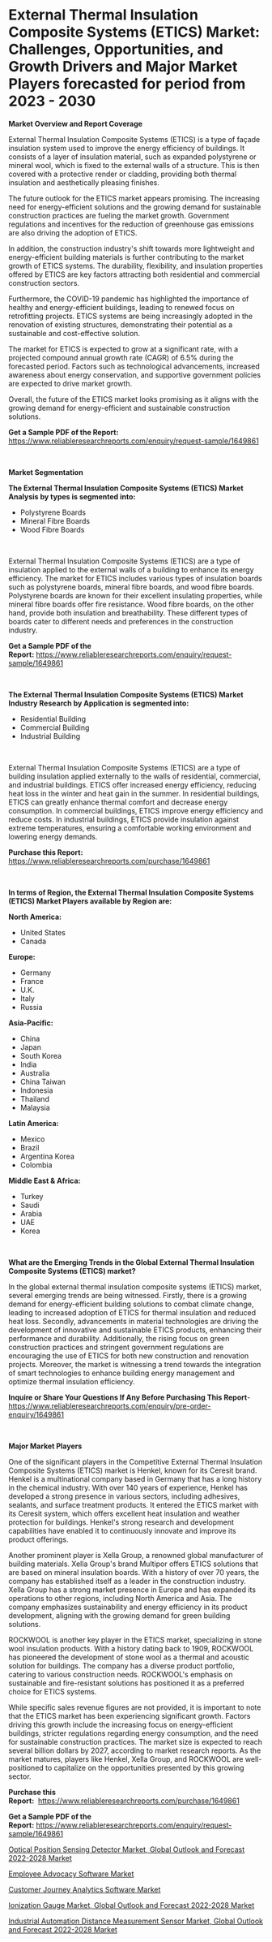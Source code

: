 <p><h1>External Thermal Insulation Composite Systems (ETICS) Market: Challenges, Opportunities, and Growth Drivers and Major Market Players forecasted for period from 2023 - 2030</h1></p><p><strong>Market Overview and Report Coverage</strong></p>
<p><p>External Thermal Insulation Composite Systems (ETICS) is a type of façade insulation system used to improve the energy efficiency of buildings. It consists of a layer of insulation material, such as expanded polystyrene or mineral wool, which is fixed to the external walls of a structure. This is then covered with a protective render or cladding, providing both thermal insulation and aesthetically pleasing finishes.</p><p>The future outlook for the ETICS market appears promising. The increasing need for energy-efficient solutions and the growing demand for sustainable construction practices are fueling the market growth. Government regulations and incentives for the reduction of greenhouse gas emissions are also driving the adoption of ETICS.</p><p>In addition, the construction industry's shift towards more lightweight and energy-efficient building materials is further contributing to the market growth of ETICS systems. The durability, flexibility, and insulation properties offered by ETICS are key factors attracting both residential and commercial construction sectors.</p><p>Furthermore, the COVID-19 pandemic has highlighted the importance of healthy and energy-efficient buildings, leading to renewed focus on retrofitting projects. ETICS systems are being increasingly adopted in the renovation of existing structures, demonstrating their potential as a sustainable and cost-effective solution.</p><p>The market for ETICS is expected to grow at a significant rate, with a projected compound annual growth rate (CAGR) of 6.5% during the forecasted period. Factors such as technological advancements, increased awareness about energy conservation, and supportive government policies are expected to drive market growth.</p><p>Overall, the future of the ETICS market looks promising as it aligns with the growing demand for energy-efficient and sustainable construction solutions.</p></p>
<p><strong>Get a Sample PDF of the Report:</strong> <a href="https://www.reliableresearchreports.com/enquiry/request-sample/1649861">https://www.reliableresearchreports.com/enquiry/request-sample/1649861</a></p>
<p>&nbsp;</p>
<p><strong>Market Segmentation</strong></p>
<p><strong>The External Thermal Insulation Composite Systems (ETICS) Market Analysis by types is segmented into:</strong></p>
<p><ul><li>Polystyrene Boards</li><li>Mineral Fibre Boards</li><li>Wood Fibre Boards</li></ul></p>
<p>&nbsp;</p>
<p><p>External Thermal Insulation Composite Systems (ETICS) are a type of insulation applied to the external walls of a building to enhance its energy efficiency. The market for ETICS includes various types of insulation boards such as polystyrene boards, mineral fibre boards, and wood fibre boards. Polystyrene boards are known for their excellent insulating properties, while mineral fibre boards offer fire resistance. Wood fibre boards, on the other hand, provide both insulation and breathability. These different types of boards cater to different needs and preferences in the construction industry.</p></p>
<p><strong>Get a Sample PDF of the Report:</strong>&nbsp;<a href="https://www.reliableresearchreports.com/enquiry/request-sample/1649861">https://www.reliableresearchreports.com/enquiry/request-sample/1649861</a></p>
<p>&nbsp;</p>
<p><strong>The External Thermal Insulation Composite Systems (ETICS) Market Industry Research by Application is segmented into:</strong></p>
<p><ul><li>Residential Building</li><li>Commercial Building</li><li>Industrial Building</li></ul></p>
<p>&nbsp;</p>
<p><p>External Thermal Insulation Composite Systems (ETICS) are a type of building insulation applied externally to the walls of residential, commercial, and industrial buildings. ETICS offer increased energy efficiency, reducing heat loss in the winter and heat gain in the summer. In residential buildings, ETICS can greatly enhance thermal comfort and decrease energy consumption. In commercial buildings, ETICS improve energy efficiency and reduce costs. In industrial buildings, ETICS provide insulation against extreme temperatures, ensuring a comfortable working environment and lowering energy demands.</p></p>
<p><strong>Purchase this Report:</strong>&nbsp; <a href="https://www.reliableresearchreports.com/purchase/1649861">https://www.reliableresearchreports.com/purchase/1649861</a></p>
<p>&nbsp;</p>
<p><strong>In terms of Region, the External Thermal Insulation Composite Systems (ETICS) Market Players available by Region are:</strong></p>
<p>
    <p> <strong> North America: </strong>
        <ul>
            <li>United States</li>
            <li>Canada</li>
        </ul>
        </p> 
    <p> <strong> Europe: </strong>
        <ul>
            <li>Germany</li>
            <li>France</li>
            <li>U.K.</li>
            <li>Italy</li>
            <li>Russia</li>
        </ul>
        </p> 
    <p> <strong> Asia-Pacific: </strong>
        <ul>
            <li>China</li>
            <li>Japan</li>
            <li>South Korea</li>
            <li>India</li>
            <li>Australia</li>
            <li>China Taiwan</li>
            <li>Indonesia</li>
            <li>Thailand</li>
            <li>Malaysia</li>
        </ul>
        </p> 
    <p> <strong> Latin America: </strong>
        <ul>
            <li>Mexico</li>
            <li>Brazil</li>
            <li>Argentina Korea</li>
            <li>Colombia</li>
        </ul>
        </p> 
    <p> <strong> Middle East & Africa: </strong>
        <ul>
            <li>Turkey</li>
            <li>Saudi</li>
            <li>Arabia</li>
            <li>UAE</li>
            <li>Korea</li>
        </ul>
    </p>
    </p>
<p>&nbsp;</p>
<p><strong>What are the Emerging Trends in the Global External Thermal Insulation Composite Systems (ETICS) market?</strong></p>
<p><p>In the global external thermal insulation composite systems (ETICS) market, several emerging trends are being witnessed. Firstly, there is a growing demand for energy-efficient building solutions to combat climate change, leading to increased adoption of ETICS for thermal insulation and reduced heat loss. Secondly, advancements in material technologies are driving the development of innovative and sustainable ETICS products, enhancing their performance and durability. Additionally, the rising focus on green construction practices and stringent government regulations are encouraging the use of ETICS for both new construction and renovation projects. Moreover, the market is witnessing a trend towards the integration of smart technologies to enhance building energy management and optimize thermal insulation efficiency.</p></p>
<p><strong>Inquire or Share Your Questions If Any Before Purchasing This Report</strong>- <a href="https://www.reliableresearchreports.com/enquiry/pre-order-enquiry/1649861">https://www.reliableresearchreports.com/enquiry/pre-order-enquiry/1649861</a></p>
<p>&nbsp;</p>
<p><strong>Major Market Players</strong></p>
<p><p>One of the significant players in the Competitive External Thermal Insulation Composite Systems (ETICS) market is Henkel, known for its Ceresit brand. Henkel is a multinational company based in Germany that has a long history in the chemical industry. With over 140 years of experience, Henkel has developed a strong presence in various sectors, including adhesives, sealants, and surface treatment products. It entered the ETICS market with its Ceresit system, which offers excellent heat insulation and weather protection for buildings. Henkel's strong research and development capabilities have enabled it to continuously innovate and improve its product offerings.</p><p>Another prominent player is Xella Group, a renowned global manufacturer of building materials. Xella Group's brand Multipor offers ETICS solutions that are based on mineral insulation boards. With a history of over 70 years, the company has established itself as a leader in the construction industry. Xella Group has a strong market presence in Europe and has expanded its operations to other regions, including North America and Asia. The company emphasizes sustainability and energy efficiency in its product development, aligning with the growing demand for green building solutions.</p><p>ROCKWOOL is another key player in the ETICS market, specializing in stone wool insulation products. With a history dating back to 1909, ROCKWOOL has pioneered the development of stone wool as a thermal and acoustic solution for buildings. The company has a diverse product portfolio, catering to various construction needs. ROCKWOOL's emphasis on sustainable and fire-resistant solutions has positioned it as a preferred choice for ETICS systems.</p><p>While specific sales revenue figures are not provided, it is important to note that the ETICS market has been experiencing significant growth. Factors driving this growth include the increasing focus on energy-efficient buildings, stricter regulations regarding energy consumption, and the need for sustainable construction practices. The market size is expected to reach several billion dollars by 2027, according to market research reports. As the market matures, players like Henkel, Xella Group, and ROCKWOOL are well-positioned to capitalize on the opportunities presented by this growing sector.</p></p>
<p><strong>Purchase this Report:</strong>&nbsp;&nbsp;<a href="https://www.reliableresearchreports.com/purchase/1649861">https://www.reliableresearchreports.com/purchase/1649861</a></p>
<p></p>
<p><strong>Get a Sample PDF of the Report:</strong>&nbsp;<a href="https://www.reliableresearchreports.com/enquiry/request-sample/1649861">https://www.reliableresearchreports.com/enquiry/request-sample/1649861</a></p>
<p><p><a href="https://www.linkedin.com/pulse/optical-position-sensing-detector-market-global-outlook/">Optical Position Sensing Detector Market, Global Outlook and Forecast 2022-2028 Market</a></p><p><a href="https://medium.com/@jackytorphy/employee-advocacy-software-market-insights-into-market-cagr-market-trends-and-growth-strategies-dee1abceb169">Employee Advocacy Software Market</a></p><p><a href="https://medium.com/@zitakuvalis/customer-journey-analytics-software-market-current-market-share-cagr-growth-projection-and-8c5a29bad353">Customer Journey Analytics Software Market</a></p><p><a href="https://www.linkedin.com/pulse/ionization-gauge-market-global-outlook-forecast-2022-2028/">Ionization Gauge Market, Global Outlook and Forecast 2022-2028 Market</a></p><p><a href="https://www.linkedin.com/pulse/decoding-industrial-automation-distance-measurement-sensor/">Industrial Automation Distance Measurement Sensor Market, Global Outlook and Forecast 2022-2028 Market</a></p></p>